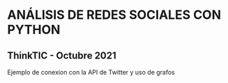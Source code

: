 # ANÁLISIS DE REDES SOCIALES CON PYTHON
## ThinkTIC - Octubre 2021

Ejemplo de conexion con la API de Twitter y uso de grafos
